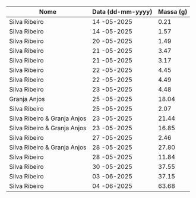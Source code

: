 | Nome          | Data (dd-mm-yyyy) | Massa (g) |
|---------------|-------------------|-----------|
| Silva Ribeiro | 14 -05-2025       |  0.21     |
| Silva Ribeiro | 14 -05-2025       |  1.57     |
| Silva Ribeiro | 20 -05-2025       |  1.49     |
| Silva Ribeiro | 21 -05-2025       |  3.47     |
| Silva Ribeiro | 21 -05-2025       |  3.17     |
| Silva Ribeiro | 22 -05-2025       |  4.45     |
| Silva Ribeiro | 22 -05-2025       |  4.49     |
| Silva Ribeiro | 23 -05-2025       |  4.48     |
| Granja Anjos  | 25 -05-2025       | 18.04     |
| Silva Ribeiro | 25 -05-2025       |  2.07     |
| Silva Ribeiro & Granja Anjos | 23 -05-2025       |  21.44    |
| Silva Ribeiro & Granja Anjos | 23 -05-2025       |  16.85    |
| Silva Ribeiro | 27 -05-2025       |  2.46     |
| Silva Ribeiro & Granja Anjos | 28 -05-2025       |  27.80    |
| Silva Ribeiro | 28 -05-2025       |  11.84     |
| Silva Ribeiro | 30 -05-2025       |  37.55     |
| Silva Ribeiro | 03 -06-2025       |  37.15     |
| Silva Ribeiro | 04 -06-2025       |  63.68     |
